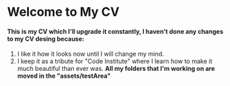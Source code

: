 # Welcome to My CV

#### This is my CV which I'll upgrade it constantly, I haven't done any changes to my CV desing because:
1. I like it how it looks now until I will change my mind.
2. I keep it as a tribute for "Code Institute" where I learn how to make it much beautiful than ever was.
**All my folders that I'm working on are moved in the "assets/testArea"**
